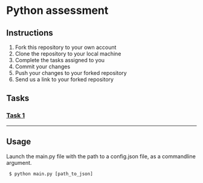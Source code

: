 # Python assessment

## Instructions

1. Fork this repository to your own account
2. Clone the repository to your local machine
3. Complete the tasks assigned to you
4. Commit your changes
5. Push your changes to your forked repository
6. Send us a link to your forked repository

## Tasks

### [Task 1](Task1_PPTX_report/README.md)

***

## Usage

Launch the main.py file with the path to a config.json file, as a commandline argument.
```console
 $ python main.py [path_to_json]
```
